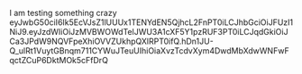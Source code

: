 I am testing something crazy 
eyJwbG50ciI6Ik5EcVJsZ1lUUUx1TENYdEN5QjhcL2FnPT0iLCJhbGciOiJFUzI1NiJ9.eyJzdWIiOiJzMVBWOWdTelJWU3A1cXF5Y1pzRUF3PT0iLCJqdGkiOiJCa3JPdW9NQVFpeXhiOVVZUkhpQXlRPT0ifQ.hDn1JU-Q_ulRt1VuytGBnqm711CYWuJTeuUIhiOiaXvzTcdvXym4DwdMbXdwWNFwFqctZCuP6DktMOk5cFfDrQ

